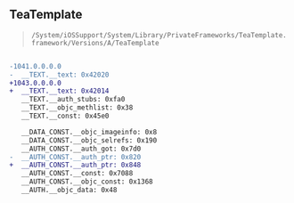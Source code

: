 ## TeaTemplate

> `/System/iOSSupport/System/Library/PrivateFrameworks/TeaTemplate.framework/Versions/A/TeaTemplate`

```diff

-1041.0.0.0.0
-  __TEXT.__text: 0x42020
+1043.0.0.0.0
+  __TEXT.__text: 0x42014
   __TEXT.__auth_stubs: 0xfa0
   __TEXT.__objc_methlist: 0x38
   __TEXT.__const: 0x45e0

   __DATA_CONST.__objc_imageinfo: 0x8
   __DATA_CONST.__objc_selrefs: 0x190
   __AUTH_CONST.__auth_got: 0x7d0
-  __AUTH_CONST.__auth_ptr: 0x820
+  __AUTH_CONST.__auth_ptr: 0x848
   __AUTH_CONST.__const: 0x7088
   __AUTH_CONST.__objc_const: 0x1368
   __AUTH.__objc_data: 0x48

```
